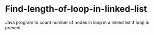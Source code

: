 # Find-length-of-loop-in-linked-list
Java program to count number of nodes in loop in a linked list if loop is present  
